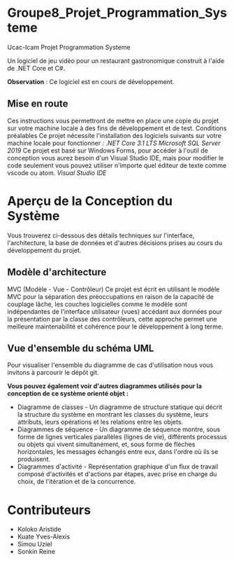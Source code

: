 # Groupe8_Projet_Programmation_Systeme
Ucac-Icam Projet Programmation Systeme

Un logiciel de jeu vidéo pour un restaurant gastronomique construit à l'aide de .NET Core et C#. 

**Observation** : Ce logiciel est en cours de développement.

## Mise en route
Ces instructions vous permettront de mettre en place une copie du projet sur votre machine locale à des fins de développement et de test.
Conditions préalables
Ce projet nécessite l'installation des logiciels suivants sur votre machine locale pour fonctionner :
*.NET Core 3.1 LTS*
*Microsoft SQL Server 2019*
Ce projet est basé sur Windows Forms, pour accéder à l'outil de conception vous aurez besoin d'un Visual Studio IDE, mais pour modifier le code seulement vous pouvez utiliser n'importe quel éditeur de texte comme vscode ou atom.
*Visual Studio IDE*

# Aperçu de la Conception du Système
Vous trouverez ci-dessous des détails techniques sur l'interface, l'architecture, la base de données et d'autres décisions prises au cours du développement du projet.

## Modèle d'architecture
MVC (Modèle - Vue - Contrôleur)
Ce projet est écrit en utilisant le modèle MVC pour la séparation des préoccupations en raison de la capacité de couplage lâche, les couches logicielles comme le modèle sont indépendantes de l'interface utilisateur (vues) accédant aux données pour la présentation par la classe des contrôleurs, cette approche permet une meilleure maintenabilité et cohérence pour le développement à long terme.

## Vue d'ensemble du schéma UML
Pour visualiser l'ensemble du diagramme de cas d'utilisation nous vous invitons à parcourir le dépôt git.

**Vous pouvez également voir d'autres diagrammes utilisés pour la conception de ce système orienté objet :**

* Diagramme de classes - Un diagramme de structure statique qui décrit la structure du système en montrant les classes du système, leurs attributs, leurs opérations et les relations entre les objets.
* Diagrammes de séquence - Un diagramme de séquence montre, sous forme de lignes verticales parallèles (lignes de vie), différents processus ou objets qui vivent simultanément, et, sous forme de flèches horizontales, les messages échangés entre eux, dans l'ordre où ils se produisent.
* Diagrammes d'activité - Représentation graphique d'un flux de travail composé d'activités et d'actions par étapes, avec prise en charge du choix, de l'itération et de la concurrence.

# Contributeurs
- Koloko Aristide
- Kuate Yves-Alexis
- Simou Uziel
- Sonkin Reine
